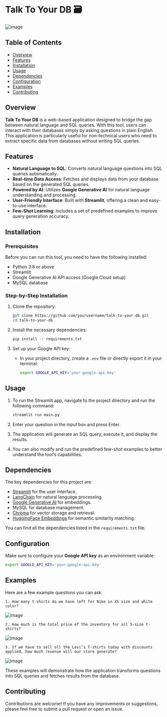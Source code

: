 # Talk To Your DB 🗃️

![image](https://github.com/user-attachments/assets/20d16219-72e7-4366-99a0-e925a9d4b8b2)

<!-- Replace with the URL to your screenshot -->

## Table of Contents
- [Overview](#overview)
- [Features](#features)
- [Installation](#installation)
- [Usage](#usage)
- [Dependencies](#dependencies)
- [Configuration](#configuration)
- [Examples](#examples)
- [Contributing](#contributing)

## Overview
**Talk To Your DB** is a web-based application designed to bridge the gap between natural language and SQL queries. With this tool, users can interact with their databases simply by asking questions in plain English. This application is particularly useful for non-technical users who need to extract specific data from databases without writing SQL queries.

## Features
- **Natural Language to SQL**: Converts natural language questions into SQL queries automatically.
- **Real-time Data Access**: Fetches and displays data from your database based on the generated SQL queries.
- **Powered by AI**: Utilizes **Google Generative AI** for natural language understanding and processing.
- **User-Friendly Interface**: Built with **Streamlit**, offering a clean and easy-to-use interface.
- **Few-Shot Learning**: Includes a set of predefined examples to improve query generation accuracy.

## Installation

### Prerequisites
Before you can run this tool, you need to have the following installed:
- Python 3.8 or above
- Streamlit
- Google Generative AI API access (Google Cloud setup)
- MySQL database

### Step-by-Step Installation
1. Clone the repository:
    ```bash
    git clone https://github.com/yourusername/talk-to-your-db.git
    cd talk-to-your-db
    ```

2. Install the necessary dependencies:
    ```bash
    pip install -r requirements.txt
    ```

3. Set up your Google API key:
    - In your project directory, create a `.env` file or directly export it in your terminal:
      ```bash
      export GOOGLE_API_KEY='your-google-api-key'
      ```

## Usage

1. To run the Streamlit app, navigate to the project directory and run the following command:
    ```bash
    streamlit run main.py
    ```

2. Enter your question in the input box and press Enter.

3. The application will generate an SQL query, execute it, and display the results.

4. You can also modify and run the predefined few-shot examples to better understand the tool's capabilities.

## Dependencies

The key dependencies for this project are:
- [Streamlit](https://streamlit.io/) for the user interface.
- [LangChain](https://github.com/hwchase17/langchain) for natural language processing.
- [Google Generative AI](https://cloud.google.com/genai) for embeddings.
- MySQL for database management.
- [Chroma](https://www.trychroma.com/) for vector storage and retrieval.
- [HuggingFace Embeddings](https://huggingface.co/) for semantic similarity matching.

You can find all the dependencies listed in the `requirements.txt` file.

## Configuration

Make sure to configure your **Google API key** as an environment variable:
```bash
export GOOGLE_API_KEY='your-google-api-key'
```

## Examples
Here are a few example questions you can ask:

    1. How many t-shirts do we have left for Nike in XS size and white color?
![image](https://github.com/user-attachments/assets/ecab5bb4-37c7-4c66-a803-863b62cbc855)

    2. How much is the total price of the inventory for all S-size t-shirts?
![image](https://github.com/user-attachments/assets/1e6a761d-4920-417e-89f4-3dd184e1e9f7)

    3. If we have to sell all the Levi’s T-shirts today with discounts applied, how much revenue will our store generate?
![image](https://github.com/user-attachments/assets/c7fa707d-d62e-4e63-9b60-aa49950533a0)


These examples will demonstrate how the application transforms questions into SQL queries and fetches results from the database.

## Contributing

Contributions are welcome! If you have any improvements or suggestions, please feel free to submit a pull request or open an issue.
